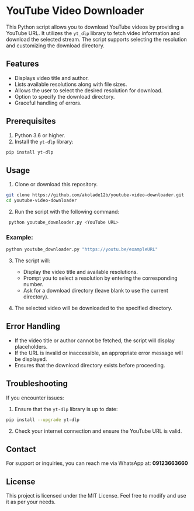 # YouTube Video Downloader

This Python script allows you to download YouTube videos by providing a YouTube URL. It utilizes the `yt_dlp` library to fetch video information and download the selected stream. The script supports selecting the resolution and customizing the download directory.

## Features
- Displays video title and author.
- Lists available resolutions along with file sizes.
- Allows the user to select the desired resolution for download.
- Option to specify the download directory.
- Graceful handling of errors.

## Prerequisites
1. Python 3.6 or higher.
2. Install the `yt-dlp` library:
```bash
pip install yt-dlp
```

## Usage
1. Clone or download this repository.
```bash
git clone https://github.com/akolade12b/youtube-video-downloader.git
cd youtube-video-downloader
```

2. Run the script with the following command:
```bash
 python youtube_downloader.py <YouTube URL>
```

### Example:

```bash
python youtube_downloader.py "https://youtu.be/exampleURL"
```

3. The script will:
   - Display the video title and available resolutions.
   - Prompt you to select a resolution by entering the corresponding number.
   - Ask for a download directory (leave blank to use the current directory).

4. The selected video will be downloaded to the specified directory.

## Error Handling
- If the video title or author cannot be fetched, the script will display placeholders.
- If the URL is invalid or inaccessible, an appropriate error message will be displayed.
- Ensures that the download directory exists before proceeding.

## Troubleshooting
If you encounter issues:
1. Ensure that the `yt-dlp` library is up to date:
```bash
pip install --upgrade yt-dlp
```
2. Check your internet connection and ensure the YouTube URL is valid.

## Contact
For support or inquiries, you can reach me via WhatsApp at: **09123663660**

## License
This project is licensed under the MIT License. Feel free to modify and use it as per your needs.

